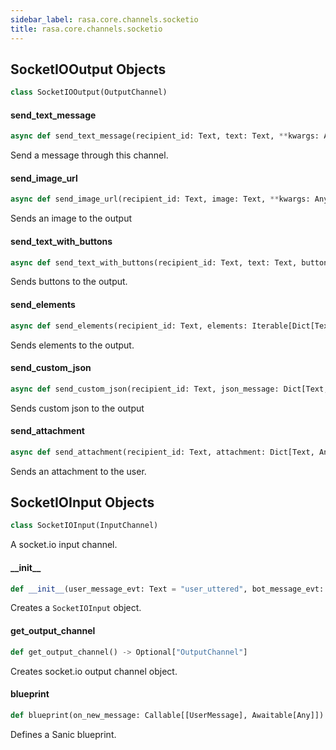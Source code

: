 ```yaml
---
sidebar_label: rasa.core.channels.socketio
title: rasa.core.channels.socketio
---
```

## SocketIOOutput Objects

```python
class SocketIOOutput(OutputChannel)
```

#### send\_text\_message

```python
async def send_text_message(recipient_id: Text, text: Text, **kwargs: Any) -> None
```

Send a message through this channel.

#### send\_image\_url

```python
async def send_image_url(recipient_id: Text, image: Text, **kwargs: Any) -> None
```

Sends an image to the output

#### send\_text\_with\_buttons

```python
async def send_text_with_buttons(recipient_id: Text, text: Text, buttons: List[Dict[Text, Any]], **kwargs: Any, ,) -> None
```

Sends buttons to the output.

#### send\_elements

```python
async def send_elements(recipient_id: Text, elements: Iterable[Dict[Text, Any]], **kwargs: Any) -> None
```

Sends elements to the output.

#### send\_custom\_json

```python
async def send_custom_json(recipient_id: Text, json_message: Dict[Text, Any], **kwargs: Any) -> None
```

Sends custom json to the output

#### send\_attachment

```python
async def send_attachment(recipient_id: Text, attachment: Dict[Text, Any], **kwargs: Any) -> None
```

Sends an attachment to the user.

## SocketIOInput Objects

```python
class SocketIOInput(InputChannel)
```

A socket.io input channel.

#### \_\_init\_\_

```python
def __init__(user_message_evt: Text = "user_uttered", bot_message_evt: Text = "bot_uttered", namespace: Optional[Text] = None, session_persistence: bool = False, socketio_path: Optional[Text] = "/socket.io", jwt_key: Optional[Text] = None, jwt_method: Optional[Text] = "HS256")
```

Creates a ``SocketIOInput`` object.

#### get\_output\_channel

```python
def get_output_channel() -> Optional["OutputChannel"]
```

Creates socket.io output channel object.

#### blueprint

```python
def blueprint(on_new_message: Callable[[UserMessage], Awaitable[Any]]) -> Blueprint
```

Defines a Sanic blueprint.

